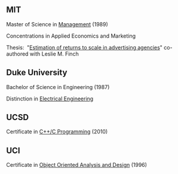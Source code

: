 ## MIT

Master of Science in <a title="MIT Sloan School of Management" href="https://mitsloan.mit.edu/" target="_blank">Management</a> (1989)

Concentrations in Applied Economics and Marketing

Thesis:  "<a title="Permalink to Carol Naslund MIT thesis" href="http://library.mit.edu/item/000400402" target="_blank">Estimation of returns to scale in advertising agencies</a>"
co-authored with Leslie M. Finch

## Duke University

Bachelor of Science in Engineering (1987)

Distinction in <a title="Duke Department of Electrical Engineering" href="http://www.ee.duke.edu/" target="_blank">Electrical Engineering</a>

## UCSD

Certificate in <a title="UCSD Certificate" href="http://extension.ucsd.edu/">C++/C Programming</a> (2010)

## UCI

Certificate in <a title="UCI Certificate" href="http://unex.uci.edu/">Object Oriented Analysis and Design</a> (1996)
